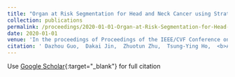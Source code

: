 ```yaml
---
title: "Organ at Risk Segmentation for Head and Neck Cancer using Stratified Learning and Neural Architecture Search"
collection: publications
permalink: /proceedings/2020-01-01-Organ-at-Risk-Segmentation-for-Head-and-Neck-Cancer-using-Stratified-Learning-and-Neural-Architecture-Search
date: 2020-01-01
venue: 'In the proceedings of Proceedings of the IEEE/CVF Conference on Computer Vision and Pattern Recognition'
citation: ' Dazhou Guo,  Dakai Jin,  Zhuotun Zhu,  Tsung-Ying Ho,  <b>Adam P Harrison</b>,  Chun-Hung Chao,  Jing Xiao,  Le Lu, &quot;Organ at Risk Segmentation for Head and Neck Cancer using Stratified Learning and Neural Architecture Search.&quot; In the proceedings of Proceedings of the IEEE/CVF Conference on Computer Vision and Pattern Recognition, 2020.'
---
```

Use [Google Scholar](https://scholar.google.com/scholar?q=Organ+at+Risk+Segmentation+for+Head+and+Neck+Cancer+using+Stratified+Learning+and+Neural+Architecture+Search){:target="_blank"} for full citation